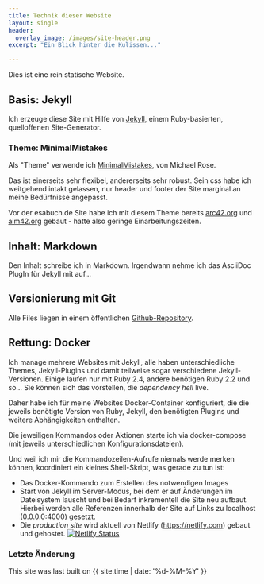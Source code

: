 ```yaml
---
title: Technik dieser Website
layout: single
header:
  overlay_image: /images/site-header.png
excerpt: "Ein Blick hinter die Kulissen..."

---
```


Dies ist eine rein statische Website.

## Basis: Jekyll
Ich erzeuge diese Site mit Hilfe von [Jekyll](https://jekyllrb.com/),
einem Ruby-basierten, quelloffenen Site-Generator.


### Theme: MinimalMistakes
Als "Theme" verwende ich [MinimalMistakes](https://mmistakes.github.io/minimal-mistakes/),
von Michael Rose.

Das ist einerseits sehr flexibel, andererseits sehr robust.
Sein css habe ich weitgehend intakt gelassen, nur header
und footer der Site marginal an meine Bedürfnisse angepasst.

Vor der esabuch.de Site habe ich mit diesem Theme bereits
[arc42.org](http://arc42.org) und [aim42.org](http://aim42.org)
gebaut - hatte also geringe Einarbeitungszeiten.


## Inhalt: Markdown
Den Inhalt schreibe ich in Markdown. Irgendwann nehme ich das AsciiDoc
PlugIn für Jekyll mit auf...

## Versionierung mit Git
Alle Files liegen in einem öffentlichen [Github-Repository](https://github.com/gernotstarke/esabuch.de-site).

## Rettung: Docker

Ich manage mehrere Websites mit Jekyll, alle haben unterschiedliche
Themes, Jekyll-Plugins und damit teilweise sogar verschiedene
Jekyll-Versionen. Einige laufen nur mit Ruby 2.4, andere benötigen Ruby 2.2
und so... Sie können sich das vorstellen, die _dependency hell_
live.

Daher habe ich für meine Websites Docker-Container konfiguriert,
die die jeweils benötigte Version von Ruby, Jekyll, den benötigten Plugins
und weitere Abhängigkeiten enthalten.

Die jeweiligen Kommandos oder Aktionen starte ich via docker-compose
(mit jeweils unterschiedlichen Konfigurationsdateien).

Und weil ich mir die Kommandozeilen-Aufrufe niemals werde merken können,
koordiniert ein kleines Shell-Skript, was gerade zu tun ist:

* Das Docker-Kommando zum Erstellen des notwendigen Images
* Start von Jekyll im Server-Modus, bei dem er auf Änderungen im Dateisystem
lauscht und bei Bedarf inkrementell die Site neu aufbaut. Hierbei werden
alle Referenzen innerhalb der Site auf Links zu localhost (0.0.0.0:4000)
gesetzt.
* Die _production site_ wird aktuell von Netlify  (https://netlify.com) gebaut und gehostet. 
[![Netlify Status](https://api.netlify.com/api/v1/badges/d0f6be4f-6dca-4fc3-868c-b59d07e857b8/deploy-status)](https://app.netlify.com/sites/esabuch-site/deploys)


### Letzte Änderung
This site was last built on {{ site.time | date: '%d-%M-%Y' }}
